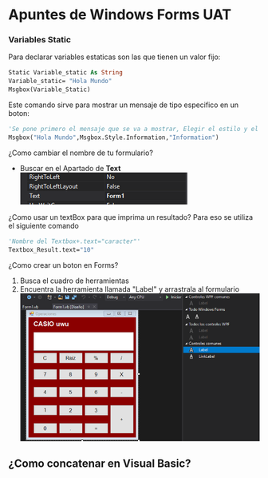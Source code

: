 # Apuntes de Windows Forms UAT
### Variables Static
Para declarar variables estaticas son las que tienen un valor fijo:
```vb
Static Variable_static As String
Variable_static= "Hola Mundo"
Msgbox(Variable_Static)
```
Este comando sirve para mostrar un mensaje de tipo especifico en un boton:
```vb
'Se pone primero el mensaje que se va a mostrar, Elegir el estilo y el nombre del boton'
Msgbox("Hola Mundo",Msgbox.Style.Information,"Information")
```
¿Como cambiar el nombre de tu formulario?
* Buscar en el Apartado de **Text**
![Apartado de Visual Basic Text](img/text_vb.PNG)

¿Como usar un textBox para que imprima un resultado?
Para eso se utiliza el siguiente comando
```vb
'Nombre del Textbox+.text="caracter"'
Textbox_Result.text="10"
```
¿Como crear un boton en Forms?
1. Busca el cuadro de herramientas
1. Encuentra la herramienta llamada "Label" y arrastrala al formulario
![Apartado de Visual Basic Label](img/label_vb.PNG)


## ¿Como concatenar en Visual Basic?


